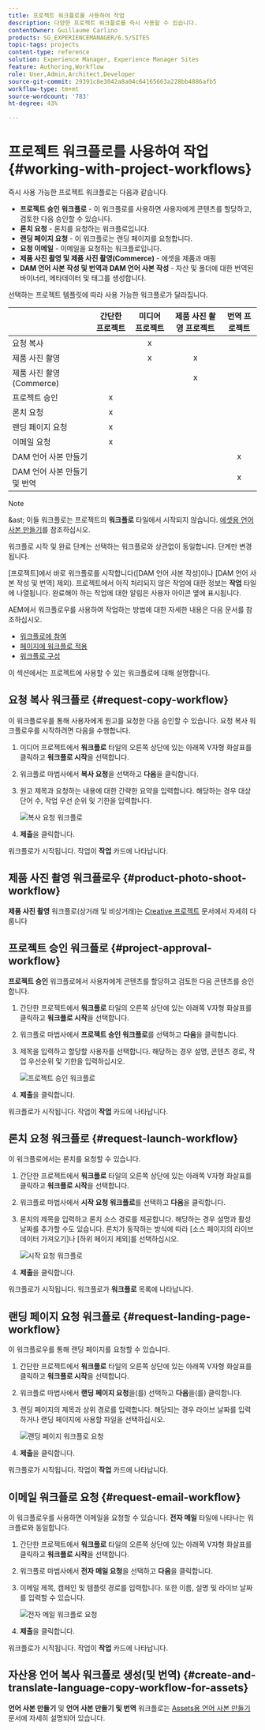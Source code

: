 ```yaml
---
title: 프로젝트 워크플로를 사용하여 작업
description: 다양한 프로젝트 워크플로를 즉시 사용할 수 있습니다.
contentOwner: Guillaume Carlino
products: SG_EXPERIENCEMANAGER/6.5/SITES
topic-tags: projects
content-type: reference
solution: Experience Manager, Experience Manager Sites
feature: Authoring,Workflow
role: User,Admin,Architect,Developer
source-git-commit: 29391c8e3042a8a04c64165663a228bb4886afb5
workflow-type: tm+mt
source-wordcount: '783'
ht-degree: 43%

---
```



# 프로젝트 워크플로를 사용하여 작업 {#working-with-project-workflows}

즉시 사용 가능한 프로젝트 워크플로는 다음과 같습니다.

* **프로젝트 승인 워크플로** - 이 워크플로를 사용하면 사용자에게 콘텐츠를 할당하고, 검토한 다음 승인할 수 있습니다.
* **론치 요청** - 론치를 요청하는 워크플로입니다.
* **랜딩 페이지 요청** - 이 워크플로는 랜딩 페이지를 요청합니다.
* **요청 이메일** - 이메일을 요청하는 워크플로입니다.
* **제품 사진 촬영 및 제품 사진 촬영(Commerce)** - 에셋을 제품과 매핑
* **DAM 언어 사본 작성 및 번역과 DAM 언어 사본 작성** - 자산 및 폴더에 대한 번역된 바이너리, 메타데이터 및 태그를 생성합니다.

선택하는 프로젝트 템플릿에 따라 사용 가능한 워크플로가 달라집니다.

|   | **간단한 프로젝트** | **미디어 프로젝트** | **제품 사진 촬영 프로젝트** | **번역 프로젝트** |
|---|:-:|:-:|:-:|:-:|
| 요청 복사 |  | x |  |  |
| 제품 사진 촬영 |  | x | x |  |
| 제품 사진 촬영(Commerce) |  |  | x |  |
| 프로젝트 승인 | x |  |  |  |
| 론치 요청 | x |  |  |  |
| 랜딩 페이지 요청 | x |  |  |  |
| 이메일 요청 | x |  |  |  |
| DAM 언어 사본 만들기 |  |  |  | x |
| DAM 언어 사본 만들기 및 번역 |  |  |  | x |

>[!NOTE]
>
>&amp;ast; 이들 워크플로는 프로젝트의 **워크플로** 타일에서 시작되지 않습니다. [에셋용 언어 사본 만들기](/help/sites-administering/tc-manage.md)를 참조하십시오.

워크플로 시작 및 완료 단계는 선택하는 워크플로와 상관없이 동일합니다. 단계만 변경됩니다.

[프로젝트]에서 바로 워크플로를 시작합니다([DAM 언어 사본 작성]이나 [DAM 언어 사본 작성 및 번역] 제외). 프로젝트에서 아직 처리되지 않은 작업에 대한 정보는 **작업** 타일에 나열됩니다. 완료해야 하는 작업에 대한 알림은 사용자 아이콘 옆에 표시됩니다.

AEM에서 워크플로우를 사용하여 작업하는 방법에 대한 자세한 내용은 다음 문서를 참조하십시오.

* [워크플로에 참여](/help/sites-authoring/workflows-participating.md)
* [페이지에 워크플로 적용](/help/sites-authoring/workflows-applying.md)
* [워크플로 구성](/help/sites-administering/workflows.md)

이 섹션에서는 프로젝트에 사용할 수 있는 워크플로에 대해 설명합니다.

## 요청 복사 워크플로 {#request-copy-workflow}

이 워크플로우를 통해 사용자에게 원고를 요청한 다음 승인할 수 있습니다. 요청 복사 워크플로우를 시작하려면 다음을 수행합니다.

1. 미디어 프로젝트에서 **워크플로** 타일의 오른쪽 상단에 있는 아래쪽 V자형 화살표를 클릭하고 **워크플로 시작**&#x200B;을 선택합니다.
1. 워크플로 마법사에서 **복사 요청**&#x200B;을 선택하고 **다음**&#x200B;을 클릭합니다.
1. 원고 제목과 요청하는 내용에 대한 간략한 요약을 입력합니다. 해당하는 경우 대상 단어 수, 작업 우선 순위 및 기한을 입력합니다.

   ![복사 요청 워크플로](assets/project-request-copy-workflow.png)

1. **제출**&#x200B;을 클릭합니다.

워크플로가 시작됩니다. 작업이 **작업** 카드에 나타납니다.

## 제품 사진 촬영 워크플로우 {#product-photo-shoot-workflow}

**제품 사진 촬영** 워크플로(상거래 및 비상거래)는 [Creative 프로젝트](/help/sites-authoring/managing-product-information.md) 문서에서 자세히 다룹니다

## 프로젝트 승인 워크플로 {#project-approval-workflow}

**프로젝트 승인** 워크플로에서 사용자에게 콘텐츠를 할당하고 검토한 다음 콘텐츠를 승인합니다.

1. 간단한 프로젝트에서 **워크플로** 타일의 오른쪽 상단에 있는 아래쪽 V자형 화살표를 클릭하고 **워크플로 시작**&#x200B;을 선택합니다.
1. 워크플로 마법사에서 **프로젝트 승인 워크플로**&#x200B;를 선택하고 **다음**&#x200B;을 클릭합니다.
1. 제목을 입력하고 할당할 사용자를 선택합니다. 해당하는 경우 설명, 콘텐츠 경로, 작업 우선순위 및 기한을 입력하십시오.

   ![프로젝트 승인 워크플로](assets/project-approval-workflow.png)

1. **제출**&#x200B;을 클릭합니다.

워크플로가 시작됩니다. 작업이 **작업** 카드에 나타납니다.

## 론치 요청 워크플로 {#request-launch-workflow}

이 워크플로에서는 론치를 요청할 수 있습니다.

1. 간단한 프로젝트에서 **워크플로** 타일의 오른쪽 상단에 있는 아래쪽 V자형 화살표를 클릭하고 **워크플로 시작**&#x200B;을 선택합니다.
1. 워크플로 마법사에서 **시작 요청 워크플로**&#x200B;를 선택하고 **다음**&#x200B;을 클릭합니다.
1. 론치의 제목을 입력하고 론치 소스 경로를 제공합니다. 해당하는 경우 설명과 활성 날짜를 추가할 수도 있습니다. 론치가 동작하는 방식에 따라 [소스 페이지의 라이브 데이터 가져오기]나 [하위 페이지 제외]를 선택하십시오.

   ![시작 요청 워크플로](assets/project-request-launch-workflow.png)

1. **제출**&#x200B;을 클릭합니다.

워크플로가 시작됩니다. 워크플로가 **워크플로** 목록에 나타납니다.

## 랜딩 페이지 요청 워크플로 {#request-landing-page-workflow}

이 워크플로우를 통해 랜딩 페이지를 요청할 수 있습니다.

1. 간단한 프로젝트에서 **워크플로** 타일의 오른쪽 상단에 있는 아래쪽 V자형 화살표를 클릭하고 **워크플로 시작**&#x200B;을 선택합니다.
1. 워크플로 마법사에서 **랜딩 페이지 요청**&#x200B;을(를) 선택하고 **다음**&#x200B;을(를) 클릭합니다.
1. 랜딩 페이지의 제목과 상위 경로를 입력합니다. 해당되는 경우 라이브 날짜를 입력하거나 랜딩 페이지에 사용할 파일을 선택하십시오.

   ![랜딩 페이지 워크플로 요청](assets/project-request-landing-page-workflow.png)

1. **제출**&#x200B;을 클릭합니다.

워크플로가 시작됩니다. 작업이 **작업** 카드에 나타납니다.

## 이메일 워크플로 요청 {#request-email-workflow}

이 워크플로우를 사용하면 이메일을 요청할 수 있습니다. **전자 메일** 타일에 나타나는 워크플로와 동일합니다.

1. 간단한 프로젝트에서 **워크플로** 타일의 오른쪽 상단에 있는 아래쪽 V자형 화살표를 클릭하고 **워크플로 시작**&#x200B;을 선택합니다.
1. 워크플로 마법사에서 **전자 메일 요청**&#x200B;을 선택하고 **다음**&#x200B;을 클릭합니다.
1. 이메일 제목, 캠페인 및 템플릿 경로를 입력합니다. 또한 이름, 설명 및 라이브 날짜를 입력할 수 있습니다.

   ![전자 메일 워크플로 요청](assets/project-request-email-workflow.png)

1. **제출**&#x200B;을 클릭합니다.

워크플로가 시작됩니다. 작업이 **작업** 카드에 나타납니다.

## 자산용 언어 복사 워크플로 생성(및 번역) {#create-and-translate-language-copy-workflow-for-assets}

**언어 사본 만들기** 및 **언어 사본 만들기 및 번역** 워크플로는 [Assets용 언어 사본 만들기](/help/assets/translation-projects.md) 문서에 자세히 설명되어 있습니다.
